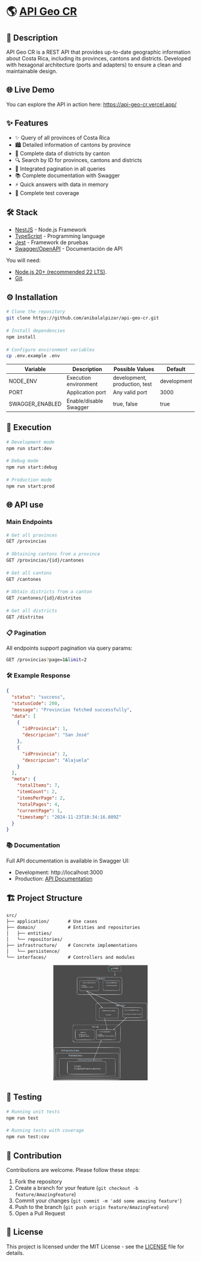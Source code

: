 # 🌎 [API Geo CR](https://api-geo-cr.vercel.app/)

## 📖 Description

API Geo CR is a REST API that provides up-to-date geographic information about Costa Rica, including its provinces, cantons and districts. Developed with hexagonal architecture (ports and adapters) to ensure a clean and maintainable design.

## 🌐 Live Demo
You can explore the API in action here:
https://api-geo-cr.vercel.app/

## ✨ Features

- ✨ Query of all provinces of Costa Rica
- 🏙️ Detailed information of cantons by province
- 📍 Complete data of districts by canton
- 🔍 Search by ID for provinces, cantons and districts
- 📄 Integrated pagination in all queries
- 📚 Complete documentation with Swagger
- ⚡ Quick answers with data in memory
- 🧪 Complete test coverage

## 🛠️ Stack

- [NestJS](https://nestjs.com/) - Node.js Framework
- [TypeScript](https://www.typescriptlang.org/) - Programming language
- [Jest](https://jestjs.io/) - Framework de pruebas
- [Swagger/OpenAPI](https://swagger.io/) - Documentación de API

You will need:
- [Node.js 20+ (recommended 22 LTS)](https://nodejs.org/en/).
- [Git](https://git-scm.com/).

## ⚙️ Installation

```bash
# Clone the repository
git clone https://github.com/anibalalpizar/api-geo-cr.git

# Install dependencies
npm install

# Configure environment variables
cp .env.example .env
```

| Variable | Description | Possible Values | Default |
|----------|-------------|------------------|-------------|
| NODE_ENV | Execution environment | development, production, test | development |
| PORT | Application port | Any valid port | 3000 |
| SWAGGER_ENABLED | Enable/disable Swagger | true, false | true |

## 🚀 Execution

```bash
# Development mode
npm run start:dev

# Debug mode
npm run start:debug

# Production mode
npm run start:prod
```

## 🌐 API use

### Main Endpoints

```bash
# Get all provinces
GET /provincias

# Obtaining cantons from a province
GET /provincias/{id}/cantones

# Get all cantons
GET /cantones

# Obtain districts from a canton
GET /cantones/{id}/distritos

# Get all districts
GET /distritos
```

### 📋 Pagination

All endpoints support pagination via query params:

```bash
GET /provincias?page=1&limit=2
```

### 🛠️ Example Response

```json
{
  "status": "success",
  "statusCode": 200,
  "message": "Provincias fetched successfully",
  "data": [
    {
      "idProvincia": 1,
      "descripcion": "San José"
    },
    {
      "idProvincia": 2,
      "descripcion": "Alajuela"
    }
  ],
  "meta": {
    "totalItems": 7,
    "itemCount": 2,
    "itemsPerPage": 2,
    "totalPages": 4,
    "currentPage": 1,
    "timestamp": "2024-11-23T10:34:16.809Z"
  }
}
```

### 📚 Documentation

Full API documentation is available in Swagger UI:
- Development: http://localhost:3000
- Production: [API Documentation](https://api-geo-cr.vercel.app/)

## 🏗️ Project Structure

```
src/
├── application/       # Use cases
├── domain/            # Entities and repositories
│   ├── entities/
│   └── repositories/
├── infrastructure/    # Concrete implementations
│   └── persistence/
└── interfaces/        # Controllers and modules
```

<div align="center">
  <img width="50%" height="50%" src="docs/diagrams/diagram.svg" alt="Diagrama del flujo de datos">
</div>

## 🧪 Testing

```bash
# Running unit tests
npm run test

# Running tests with coverage
npm run test:cov
```

## 🤝 Contribution

Contributions are welcome. Please follow these steps:

1. Fork the repository
2. Create a branch for your feature (`git checkout -b feature/AmazingFeature`)
3. Commit your changes (`git commit -m 'add some amazing feature'`)
4. Push to the branch (`git push origin feature/AmazingFeature`)
5. Open a Pull Request


## 🔑 License

This project is licensed under the MIT License - see the [LICENSE](LICENSE) file for details.
